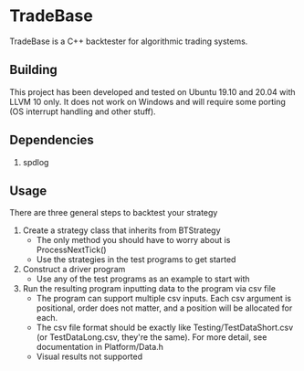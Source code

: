 # TradeBase
TradeBase is a C++ backtester for algorithmic trading systems.

## Building
This project has been developed and tested on Ubuntu 19.10 and 20.04 with LLVM 10 only. 
It does not work on Windows and will require some porting (OS interrupt handling and other stuff).

## Dependencies
1. spdlog

## Usage
There are three general steps to backtest your strategy
1. Create a strategy class that inherits from BTStrategy
   - The only method you should have to worry about is ProcessNextTick()
   - Use the strategies in the test programs to get started
2. Construct a driver program
   - Use any of the test programs as an example to start with
3. Run the resulting program inputting data to the program via csv file
   - The program can support multiple csv inputs. Each csv argument is positional, order does not matter, and a position will be allocated for each.
   - The csv file format should be exactly like Testing/TestDataShort.csv (or TestDataLong.csv, they're the same). For more detail, see documentation in Platform/Data.h
   - Visual results not supported